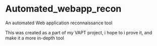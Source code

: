 # Automated_webapp_recon
An automated Web application reconnaissance tool

This was created as a part of my VAPT project, i hope to i prove it, and make it a more in-depth tool
